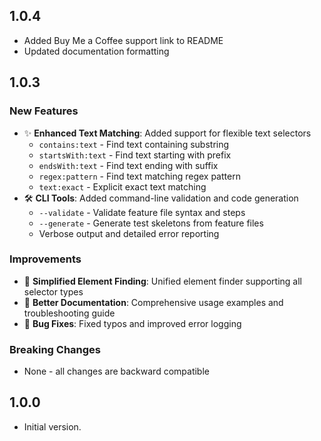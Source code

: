 ## 1.0.4

- Added Buy Me a Coffee support link to README
- Updated documentation formatting

## 1.0.3

### New Features

- ✨ **Enhanced Text Matching**: Added support for flexible text selectors
  - `contains:text` - Find text containing substring
  - `startsWith:text` - Find text starting with prefix
  - `endsWith:text` - Find text ending with suffix
  - `regex:pattern` - Find text matching regex pattern
  - `text:exact` - Explicit exact text matching
- 🛠️ **CLI Tools**: Added command-line validation and code generation
  - `--validate` - Validate feature file syntax and steps
  - `--generate` - Generate test skeletons from feature files
  - Verbose output and detailed error reporting

### Improvements

- 🎯 **Simplified Element Finding**: Unified element finder supporting all selector types
- 📖 **Better Documentation**: Comprehensive usage examples and troubleshooting guide
- 🐛 **Bug Fixes**: Fixed typos and improved error logging

### Breaking Changes

- None - all changes are backward compatible

## 1.0.0

- Initial version.
